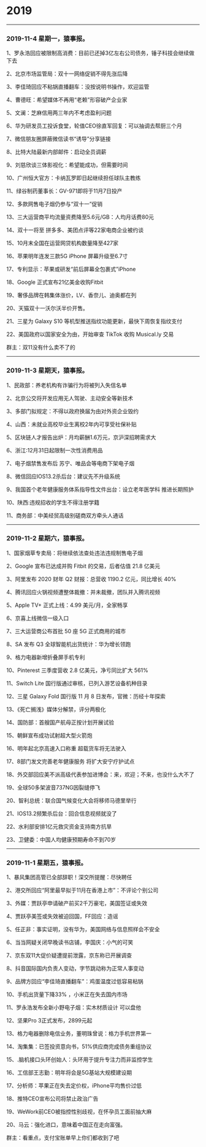 
# 2019

--------------------------------------
### 2019-11-4  星期一，猿事报。  

1、罗永浩回应被限制高消费：目前已还掉3亿左右公司债务，锤子科技会继续做下去

2、北京市场监管局：双十一网络促销不得先涨后降

3、李佳琦回应不粘锅直播翻车：没按说明书操作，欢迎监管

4、曹德旺：希望媒体不再用“老赖”形容破产企业家

5、文澜：芝麻信用两三年内不考虑盈利问题

6、华为研发员工投诉食堂，轮值CEO徐直军回复：可以抽调去帮厨三个月

7、微信朋友圈屏蔽微信读书“诱导”分享链接

8、比特大陆最新内部邮件：启动全员调薪

9、刘慈欣谈三体影视化：希望能成功，但需要时间

10、广州恒大官方：卡纳瓦罗即日起继续担任球队主教练

11、绿谷制药董事长：GV-971即将于11月7日投产

12、多款网售电子烟仍参与“双十一”促销

13、三大运营商平均流量资费降至5.6元/GB：人均月话费80元

14、双十一将至 拼多多、美团点评等22家电商企业被约谈

15、10月末全国在运营网贷机构数量降至427家

16、苹果明年连发三款5G iPhone 屏幕升级至6.7寸

17、专利显示：苹果或研发“前后屏幕全包裹式”iPhone

18、Google 正式宣布21亿美金收购Fitbit

19、奢侈品牌在韩集体涨价，LV、香奈儿、迪奥都在列

20、天猫双十一沃尔沃半价开售。

21、三星为 Galaxy S10 等机型推送指纹功能更新，最快下周恢复指纹支付

22、美国政府以国家安全为由，开始审查 TikTok 收购 Musical.ly 交易

群主：双11没有什么卖不了的

--------------------------------------
### 2019-11-3  星期天，猿事报。  

1、民政部：养老机构有诈骗行为将被列入失信名单

2、北京公交将开发应用无人驾驶、主动安全等新技术

3、多部门拟规定：不得以政府换届为由对外资企业毁约

4、山西：未就业高校毕业生离校2年内可享受社保补贴

5、区块链人才报告出炉：月均薪酬1.6万元，京沪深招聘需求大

6、浙江:12月31日起限制一次性消费用品

7、电子烟禁售发布后 苏宁、唯品会等电商下架电子烟

8、微信回应IOS13.2杀后台：建议先不升级系统

9、我国首个老年健康服务体系指导性文件出台：设立老年医学科 推进长期照护

10、陕西:违规招收的学生不得注册学籍

11、商务部：中美经贸高级别磋商双方牵头人通话

--------------------------------------
### 2019-11-2  星期六，猿事报。  

1、国家烟草专卖局：将继续依法查处违法违规制售电子烟

2、Google 宣布已达成并购 Fitbit 的交易，后者估值 21.8 亿美元

3、阿里发布 2020 财年 Q2 财报：总营收 1190.2 亿元，同比增长 40%

4、腾讯回应火锅视频遭整体裁撤：并未裁撤，团队并入腾讯视频

5、Apple TV+ 正式上线：4.99 美元/月，全家畅享

6、京喜上线微信一级入口

7、三大运营商公布首批 50 座 5G 正式商用的城市

8、SA 发布 Q3 全球智能机出货统计：华为增长领跑

9、格力电器新增折叠屏手机专利

10、Pinterest 三季度营收 2.8 亿美元，净亏同比扩大 561%

11、Switch Lite 国行版通过审核，已列入游艺设备机种目录

12、三星 Galaxy Fold 国行版 11 月 8 日发布，官微：历经十年探索

13、《死亡搁浅》媒体分解禁，评分两极化

14、国防部：首艘国产航母正按计划开展试验

15、朝鲜宣布成功试射超大型火箭炮

16、明年起北京高速入口称重  超载货车将无法驶入

17、8部门发文完善老年健康服务 将扩大安宁疗护试点

18、外交部回应美不派高级代表参加进博会：来，欢迎；不来，也没什么大不了

19、全球50多架波音737NG因裂缝停飞

20、智利总统：联合国气候变化大会将移师马德里举行

21、IOS13.2频繁杀后台：回合信息视频就没了

22、水利部安排1亿元救灾资金支持南方抗旱

23、卫健委：中国人均健康预期寿命不到70岁

--------------------------------------
### 2019-11-1  星期五，猿事报。  

1、暴风集团高管已全部辞职！深交所提醒：尽快聘任

2、港交所回应“阿里最早拟于11月在香港上市”：不评论个别公司

3、外媒：贾跃亭申请破产前买2千万豪宅，美国签证或失效

4、贾跃亭美签或失效被迫回国，FF回应：造谣

5、任正非：事实证明，没有华为，美国网络与信息照样会不安全

6、当当网疑关闭早晚读书店铺，李国庆：小气的可笑

7、京东双11大促价疑遭提前泄露，京东称已开展调查

8、抖音国际国内负责人变动，字节跳动称为正常人事变动

9、品牌方回应“李佳琦直播翻车”：鸡蛋温度过低容易粘锅

10、手机出货量下降33% ，小米正在失去国内市场

11、罗永浩发布全新小野电子烟：实木材质设计 可以盘他

12、坚果Pro 3正式发布，2899元起

13、格力电器删除电信业务，董明珠曾说：格力手机世界第一

14、淘集集：已签投资意向书，51%供应商完成债务重组协议

15、.脑机接口头环创始人：头环用于提升专注力而非监控学生

16、工信部王志勤：明年将会是5G基站大规模建设期

17、分析师：苹果正在失去定价权，iPhone平均售价过低

18、推特CEO宣布公司将禁止政治广告

19、WeWork前CEO被指控性别歧视，在怀孕员工面前抽大麻

20、马云：强化进口，意味着中国正在走向富强。

群主：看重点，支付宝账单早上你们都收到了吧
